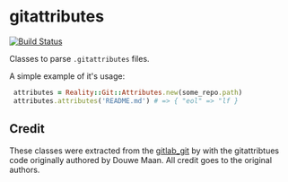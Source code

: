 # gitattributes

[![Build Status](https://secure.travis-ci.org/realityforge/gitattributes.png?branch=master)](http://travis-ci.org/realityforge/gitattributes)

Classes to parse `.gitattributes` files.

A simple example of it's usage:

```ruby
 attributes = Reality::Git::Attributes.new(some_repo.path)
 attributes.attributes('README.md') # => { "eol" => "lf }
```

## Credit

These classes were extracted from the [gitlab_git](https://gitlab.com/ben.boeckel/gitlab_git) by
with the gitattribtues code originally authored by Douwe Maan. All credit goes to the original
authors.
